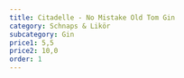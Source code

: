 ```yaml
---
title: Citadelle - No Mistake Old Tom Gin
category: Schnaps & Likör
subcategory: Gin
price1: 5,5
price2: 10,0
order: 1
---
```

